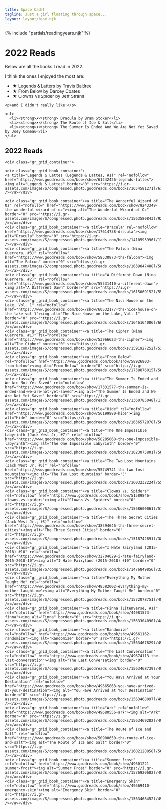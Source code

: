 ```yaml
---
title: Space Cadet
tagline: Just a girl floating through space...
layout: layout/base.njk
---
```


{% include "partials/readingyears.njk" %}


  <h1>2022 Reads</h1>
    <p>Below are all the books I read in 2022.</p>
    <p>I think the ones I enjoyed the most are:</p>
    <ul>
      <li><strong>&#9733;</strong> Legends & Latters by Travis Baldree</li>
      <li><strong>&#9733;</strong> From Below by Darcey Coates</li>
      <li><strong>&#9733;</strong> Clowns Vs Spider by Jeff Strand</li>
    </ul>

    <p>and I didn't really like:</p>

    <ul>
      <li><strong>✗</strong> Dracula by Bram Stoker</li>
      <li><strong>✗</strong> The Route of Ice & Salt</li>
      <li><strong>✗</strong> The Summer Is Ended And We Are Not Yet Saved by Joey Comeau</li>
    </ul>

<h2>2022 Reads</h2>

    <div class="gr_grid_container">

    <div class="gr_grid_book_container">
    <a title="Legends & Lattes (Legends & Lattes, #1)" rel="nofollow" href="https://www.goodreads.com/book/show/61242426-legends-lattes"><img alt="Legends & Lattes" border="0" src="https://i.gr-assets.com/images/S/compressed.photo.goodreads.com/books/1654581271l/61242426._SX98_.jpg" /></a></div>

    <div class="gr_grid_book_container"><a title="The Wonderful Wizard of Oz" rel="nofollow" href="https://www.goodreads.com/book/show/9243349-the-wonderful-wizard-of-oz"><img alt="The Wonderful Wizard of Oz" border="0" src="https://i.gr-assets.com/images/S/compressed.photo.goodreads.com/books/1563580843l/9243349._SX98_.jpg" /></a></div>
    <div class="gr_grid_book_container"><a title="Dracula" rel="nofollow" href="https://www.goodreads.com/book/show/17614738-dracula"><img alt="Dracula" border="0" src="https://i.gr-assets.com/images/S/compressed.photo.goodreads.com/books/1410593996l/17614738._SX98_.jpg" /></a></div>
    <div class="gr_grid_book_container"><a title="The Falcon (Nina Guerrera, #3)" rel="nofollow" href="https://www.goodreads.com/book/show/58530873-the-falcon"><img alt="The Falcon" border="0" src="https://i.gr-assets.com/images/S/compressed.photo.goodreads.com/books/1639847488l/58530873._SX98_.jpg" /></a></div>
    <div class="gr_grid_book_container"><a title="A Different Dawn (Nina Guerrera, #2)" rel="nofollow" href="https://www.goodreads.com/book/show/55531410-a-different-dawn"><img alt="A Different Dawn" border="0" src="https://i.gr-assets.com/images/S/compressed.photo.goodreads.com/books/1615069152l/55531410._SX98_.jpg" /></a></div>
    <div class="gr_grid_book_container"><a title="The Nice House on the Lake, Vol. 1" rel="nofollow" href="https://www.goodreads.com/book/show/60532177-the-nice-house-on-the-lake-vol-1"><img alt="The Nice House on the Lake, Vol. 1" border="0" src="https://i.gr-assets.com/images/S/compressed.photo.goodreads.com/books/1646164086l/60532177._SX98_.jpg" /></a></div>
    <div class="gr_grid_book_container"><a title="The Cipher (Nina Guerrera, #1)" rel="nofollow" href="https://www.goodreads.com/book/show/53966623-the-cipher"><img alt="The Cipher" border="0" src="https://i.gr-assets.com/images/S/compressed.photo.goodreads.com/books/1591927252l/53966623._SX98_.jpg" /></a></div>
    <div class="gr_grid_book_container"><a title="From Below" rel="nofollow" href="https://www.goodreads.com/book/show/58926803-from-below"><img alt="From Below" border="0" src="https://i.gr-assets.com/images/S/compressed.photo.goodreads.com/books/1738876015l/58926803._SX98_.jpg" /></a></div>
    <div class="gr_grid_book_container"><a title="The Summer Is Ended and We Are Not Yet Saved" rel="nofollow" href="https://www.goodreads.com/book/show/17331577-the-summer-is-ended-and-we-are-not-yet-saved"><img alt="The Summer Is Ended and We Are Not Yet Saved" border="0" src="https://i.gr-assets.com/images/S/compressed.photo.goodreads.com/books/1360785048l/17331577._SX98_.jpg" /></a></div>
    <div class="gr_grid_book_container"><a title="Hide" rel="nofollow" href="https://www.goodreads.com/book/show/56199880-hide"><img alt="Hide" border="0" src="https://i.gr-assets.com/images/S/compressed.photo.goodreads.com/books/1636572878l/56199880._SX98_.jpg" /></a></div>
    <div class="gr_grid_book_container"><a title="The One Impossible Labyrinth (Jack West Jr, #7)" rel="nofollow" href="https://www.goodreads.com/book/show/58285068-the-one-impossible-labyrinth"><img alt="The One Impossible Labyrinth" border="0" src="https://i.gr-assets.com/images/S/compressed.photo.goodreads.com/books/1623075801l/58285068._SX98_.jpg" /></a></div>
    <div class="gr_grid_book_container"><a title="The Two Lost Mountains (Jack West Jr, #6)" rel="nofollow" href="https://www.goodreads.com/book/show/55749741-the-two-lost-mountains"><img alt="The Two Lost Mountains" border="0" src="https://i.gr-assets.com/images/S/compressed.photo.goodreads.com/books/1603232224l/55749741._SX98_.jpg" /></a></div>
    <div class="gr_grid_book_container"><a title="Clowns Vs. Spiders" rel="nofollow" href="https://www.goodreads.com/book/show/51589846-clowns-vs-spiders"><img alt="Clowns Vs. Spiders" border="0" src="https://i.gr-assets.com/images/S/compressed.photo.goodreads.com/books/1568600061l/51589846._SX98_SY160_.jpg" /></a></div>
    <div class="gr_grid_book_container"><a title="The Three Secret Cities (Jack West Jr., #5)" rel="nofollow" href="https://www.goodreads.com/book/show/38594646-the-three-secret-cities"><img alt="The Three Secret Cities" border="0" src="https://i.gr-assets.com/images/S/compressed.photo.goodreads.com/books/1518742891l/38594646._SX98_.jpg" /></a></div>
    <div class="gr_grid_book_container"><a title="I Hate Fairyland (2015-2018) #10" rel="nofollow" href="https://www.goodreads.com/book/show/32704029-i-hate-fairyland-2015-2018-10"><img alt="I Hate Fairyland (2015-2018) #10" border="0" src="https://i.gr-assets.com/images/S/compressed.photo.goodreads.com/books/1476849856l/32704029._SX98_.jpg" /></a></div>
    <div class="gr_grid_book_container"><a title="Everything My Mother Taught Me" rel="nofollow" href="https://www.goodreads.com/book/show/48582002-everything-my-mother-taught-me"><img alt="Everything My Mother Taught Me" border="0" src="https://i.gr-assets.com/images/S/compressed.photo.goodreads.com/books/1572078751l/48582002._SX98_.jpg" /></a></div>
    <div class="gr_grid_book_container"><a title="Finna (LitenVerse, #1)" rel="nofollow" href="https://www.goodreads.com/book/show/44081573-finna"><img alt="Finna" border="0" src="https://i.gr-assets.com/images/S/compressed.photo.goodreads.com/books/1563304090l/44081573._SX98_.jpg" /></a></div>
    <div class="gr_grid_book_container"><a title="Randomize" rel="nofollow" href="https://www.goodreads.com/book/show/49661162-randomize"><img alt="Randomize" border="0" src="https://i.gr-assets.com/images/S/compressed.photo.goodreads.com/books/1563467829l/49661162._SX98_SY160_.jpg" /></a></div>
    <div class="gr_grid_book_container"><a title="The Last Conversation" rel="nofollow" href="https://www.goodreads.com/book/show/49674113-the-last-conversation"><img alt="The Last Conversation" border="0" src="https://i.gr-assets.com/images/S/compressed.photo.goodreads.com/books/1563468739l/49674113._SX98_SY160_.jpg" /></a></div>
    <div class="gr_grid_book_container"><a title="You Have Arrived at Your Destination" rel="nofollow" href="https://www.goodreads.com/book/show/49665863-you-have-arrived-at-your-destination"><img alt="You Have Arrived at Your Destination" border="0" src="https://i.gr-assets.com/images/S/compressed.photo.goodreads.com/books/1563468097l/49665863._SX98_SY160_.jpg" /></a></div>
    <div class="gr_grid_book_container"><a title="Ark" rel="nofollow" href="https://www.goodreads.com/book/show/49680556-ark"><img alt="Ark" border="0" src="https://i.gr-assets.com/images/S/compressed.photo.goodreads.com/books/1563469282l/49680556._SX98_SY160_.jpg" /></a></div>
    <div class="gr_grid_book_container"><a title="The Route of Ice and Salt" rel="nofollow" href="https://www.goodreads.com/book/show/50900650-the-route-of-ice-and-salt"><img alt="The Route of Ice and Salt" border="0" src="https://i.gr-assets.com/images/S/compressed.photo.goodreads.com/books/1602120858l/50900650._SX98_.jpg" /></a></div>
    <div class="gr_grid_book_container"><a title="Summer Frost" rel="nofollow" href="https://www.goodreads.com/book/show/49601221-summer-frost"><img alt="Summer Frost" border="0" src="https://i.gr-assets.com/images/S/compressed.photo.goodreads.com/books/1576920682l/49601221._SX98_.jpg" /></a></div>
    <div class="gr_grid_book_container"><a title="Emergency Skin" rel="nofollow" href="https://www.goodreads.com/book/show/49669410-emergency-skin"><img alt="Emergency Skin" border="0" src="https://i.gr-assets.com/images/S/compressed.photo.goodreads.com/books/1563468452l/49669410._SX98_SY160_.jpg" /></a></div>
  </div>

